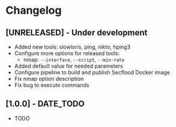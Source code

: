 # Changelog

## [UNRELEASED] - Under development

- Added new tools: slowloris, ping, nikto, hping3
- Configure more options for released tools:
    - nmap: `--interface`, `--script`, `--min-rate`
- Added default value for needed parameters
- Configure pipeline to build and publish Secflood Docker image
- Fix nmap option description
- Fix bug to execute commands

## [1.0.0] - DATE_TODO

- TODO

